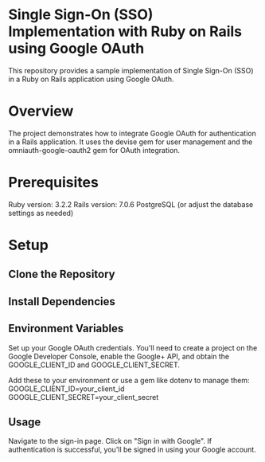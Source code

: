 # Single Sign-On (SSO) Implementation with Ruby on Rails using Google OAuth
This repository provides a sample implementation of Single Sign-On (SSO) in a Ruby on Rails application using Google OAuth.

# Overview
The project demonstrates how to integrate Google OAuth for authentication in a Rails application. It uses the devise gem for user management and the omniauth-google-oauth2 gem for OAuth integration.

# Prerequisites
Ruby version: 3.2.2
Rails version: 7.0.6
PostgreSQL (or adjust the database settings as needed)

# Setup
## Clone the Repository
## Install Dependencies
## Environment Variables

Set up your Google OAuth credentials. You'll need to create a project on the Google Developer Console, enable the Google+ API, and obtain the GOOGLE_CLIENT_ID and GOOGLE_CLIENT_SECRET.

Add these to your environment or use a gem like dotenv to manage them:
  GOOGLE_CLIENT_ID=your_client_id
  GOOGLE_CLIENT_SECRET=your_client_secret

## Usage
  Navigate to the sign-in page.
  Click on "Sign in with Google".
  If authentication is successful, you'll be signed in using your Google account.
